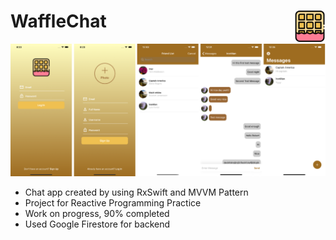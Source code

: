 # WaffleChat <img src = "https://github.com/IMSEONGJUN/WaffleChat/blob/master/WaffleChat/WaffleChat/Assets.xcassets/logo.imageset/Icon-512.png?raw=true" width = 50 align = right>
![이미지](https://github.com/IMSEONGJUN/WaffleChat/blob/master/WaffleChat/screenshot/WaffleChat2.png?raw=true)
- Chat app created by using RxSwift and MVVM Pattern
- Project for Reactive Programming Practice
- Work on progress, 90% completed
- Used Google Firestore for backend
